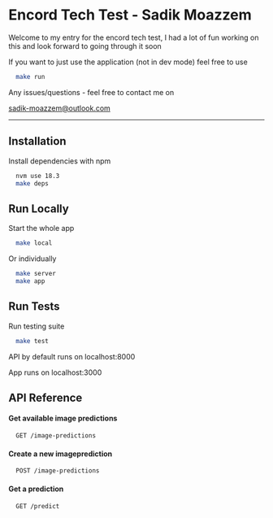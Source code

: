 
# Encord Tech Test - Sadik Moazzem

Welcome to my entry for the encord tech test, I had a lot of fun working on this and look forward to going through it soon

If you want to just use the application (not in dev mode) feel free to use 

```bash
  make run
```

Any issues/questions - feel free to contact me on

sadik-moazzem@outlook.com

---




## Installation

Install dependencies with npm

```bash
  nvm use 18.3
  make deps
```
    
## Run Locally

Start the whole app

```bash
  make local
```

Or individually

```bash
  make server
  make app
```

## Run Tests

Run testing suite

```bash
  make test
```

API by default runs on localhost:8000

App runs on localhost:3000

## API Reference

#### Get available image predictions

```http
  GET /image-predictions
```

#### Create a new imageprediction

```http
  POST /image-predictions
```

#### Get a prediction

```http
  GET /predict
```

